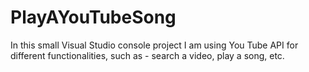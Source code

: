# PlayAYouTubeSong

In this small Visual Studio console project I am using You Tube API for different functionalities, such as - search a video, play a song, etc. 
